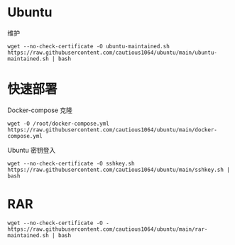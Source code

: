 # Ubuntu

维护
```
wget --no-check-certificate -O ubuntu-maintained.sh https://raw.githubusercontent.com/cautious1064/ubuntu/main/ubuntu-maintained.sh | bash
```

# 快速部署 

Docker-compose 克隆
```
wget -O /root/docker-compose.yml https://raw.githubusercontent.com/cautious1064/ubuntu/main/docker-compose.yml
```
Ubuntu 密钥登入
```
wget --no-check-certificate -O sshkey.sh https://raw.githubusercontent.com/cautious1064/ubuntu/main/sshkey.sh | bash
```
 # RAR
 ```
wget --no-check-certificate -O - https://raw.githubusercontent.com/cautious1064/ubuntu/main/rar-maintained.sh | bash
```
